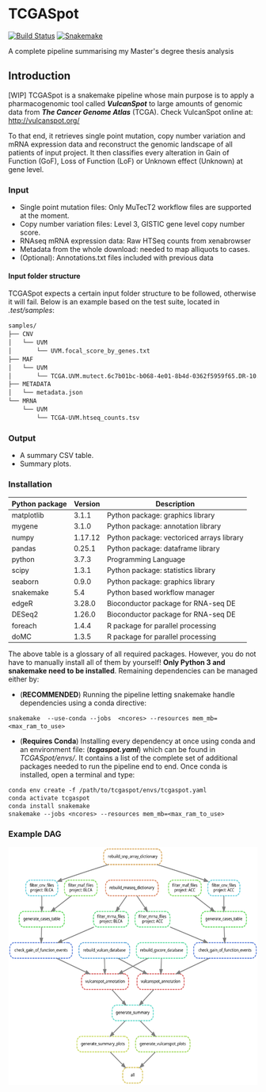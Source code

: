 <h1>TCGASpot</h1>

[![Build Status](https://api.travis-ci.org/SGMartin/TCGAspot.svg?branch=master)](https://travis-ci.org/SGMartin/TCGAspot) [![Snakemake](https://img.shields.io/badge/snakemake-%E2%89%A55.4-brightgreen.svg?style=flat-square)](https://snakemake.bitbucket.io)

A complete pipeline summarising my Master's degree thesis analysis

## Introduction
[WIP]
TCGASpot is a snakemake pipeline whose main purpose is to apply a pharmacogenomic tool called ***VulcanSpot*** to  large amounts of genomic data from ***The Cancer Genome Atlas*** (TCGA). Check VulcanSpot online at: http://vulcanspot.org/

To that end, it retrieves single point mutation, copy number variation and mRNA expression data and reconstruct the genomic landscape of all patients of input project. It then classifies every alteration in Gain of Function (GoF), Loss of Function (LoF) or Unknown effect (Unknown) at gene level.


### Input

- Single point mutation files: Only MuTecT2 workflow files are supported at the moment.
- Copy number variation files: Level 3, GISTIC gene level copy number score.
- RNAseq mRNA expression data: Raw HTSeq counts from xenabrowser
- Metadata from the whole download: needed to map alliquots to cases.
- (Optional): Annotations.txt files included with previous data

#### Input folder structure
TCGASpot expects a certain input folder structure to be followed,  otherwise
it will fail. Below is an example based on the test suite, located in _.test/samples_:

```bash
samples/
├── CNV
│   └── UVM
│       └── UVM.focal_score_by_genes.txt
├── MAF
│   └── UVM
│       └── TCGA.UVM.mutect.6c7b01bc-b068-4e01-8b4d-0362f5959f65.DR-10.0.somatic.maf
├── METADATA
│   └── metadata.json
└── MRNA
    └── UVM
        └── TCGA-UVM.htseq_counts.tsv
```


### Output

- A summary CSV table.
- Summary plots.

### Installation

| Python package | Version | Description |
| --- | --- | --- |
| matplotlib | 3.1.1  | Python package: graphics library |
| mygene  | 3.1.0   | Python package: annotation library |
| numpy | 1.17.12 | Python package: vectoriced arrays library |
| pandas | 0.25.1 | Python package: dataframe library |
| python | 3.7.3 | Programming Language  |
| scipy | 1.3.1  | Python package: statistics library |
| seaborn | 0.9.0 | Python package: graphics library |
| snakemake | 5.4 | Python based workflow manager |
| edgeR | 3.28.0 | Bioconductor package for RNA-seq DE |
| DESeq2 | 1.26.0 | Bioconductor package for RNA-seq DE |
| foreach | 1.4.4 | R package for parallel processing
| doMC | 1.3.5 | R package for parallel processing 

The above table is a glossary of all required packages. However, you do not have to manually install all of them by yourself! **Only Python 3 and snakemake need to be installed**. Remaining dependencies can be managed either by:

- (**RECOMMENDED**) Running the pipeline letting snakemake handle dependencies using a conda directive:

```
snakemake  --use-conda --jobs  <ncores> --resources mem_mb=<max_ram_to_use>
```

- (**Requires Conda**) Installing every dependency at once using conda and an environment file: (___tcgaspot.yaml___) which can be found in _TCGASpot/envs/_. It contains a list
of the complete set of additional packages needed to run the pipeline end to end. Once conda is installed, open a terminal
and type:
```
conda env create -f /path/to/tcgaspot/envs/tcgaspot.yaml
conda activate tcgaspot
conda install snakemake
snakemake --jobs <ncores> --resources mem_mb=<max_ram_to_use>
```




### Example DAG
<p align="center">
  <img width="600" height="480" src="https://github.com/SGMartin/TCGAspot/blob/master/example_dag.svg">
</p>
